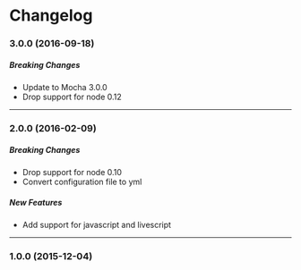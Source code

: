 # Changelog

### 3.0.0 (2016-09-18)

##### Breaking Changes
* Update to Mocha 3.0.0
* Drop support for node 0.12

---

### 2.0.0 (2016-02-09)

##### Breaking Changes
* Drop support for node 0.10
* Convert configuration file to yml

##### New Features
* Add support for javascript and livescript

---
### 1.0.0 (2015-12-04)
